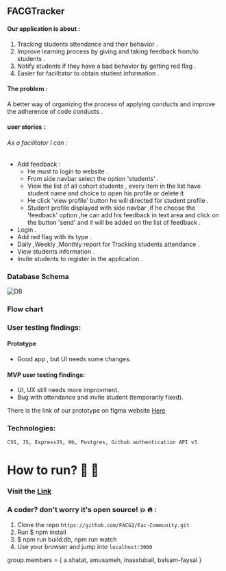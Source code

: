 ## FACGTracker

#### Our application is about :
1.  Tracking students attendance and their behavior .
2.  Improve learning process by giving and taking feedback from/to students .
3.  Notify students if they have a bad behavior by getting red flag .
4. Easier for facilitator to obtain student information .

#### The problem :
A better way of organizing the process of applying conducts and improve the adherence of code conducts .

 #### user stories :

 ###### As a facilitator I can :

* Add feedback :
  * He must to login to website .
  * From side navbar select the option 'students' .
  * View the list of all cohort students , every item in the list have student name and choice to open his profile or delete it
  * He click 'view profile' button he will directed for student profile .
  * Student profile displayed with side navbar ,if he choose the 'feedback' option ,he can add his feedback in text area and click on the button 'send' and it will be added on the list of feedback .  
* Login .
* Add red flag with its type .
* Daily ,Weekly ,Monthly report for Tracking students attendance .
* View students information .
* Invite students to register in the application .

### Database Schema
![DB](https://b.top4top.net/p_881jm85o1.png][img]https://b.top4top.net/s_881jm85o1.png)

### Flow chart

### User testing findings:

#### Prototype
* Good app , but UI needs some changes.

#### MVP user testing findings:
* UI, UX still needs more improvment.
* Bug with attendance and invite student (temporarily fixed).

There is the link of our prototype on figma website [Here ](https://www.figma.com/proto/FCcckCpvVWWkohq1R76ElzJO/FACG-tracker?node-id=45%3A20&scaling=contain)

### Technologies:
``` HTML
CSS, JS, ExpressJS, Hb, Postgres, Github authentication API v3
```
# How to run? :key: :runner:
 ### Visit the [Link](https://facgtracker.herokuapp.com)

 ### A coder? don't worry it's open source!  :boom: :fire: :
 1) Clone the repo `https://github.com/FACG2/Fac-Community.git`
 2) Run $ npm install
 3) $ npm run build:db, npm run watch
 4) Use your browser and jump into `localhost:3000`

group.members = { a.shatat, amusameh, inasstubail, balsam-faysal } 

